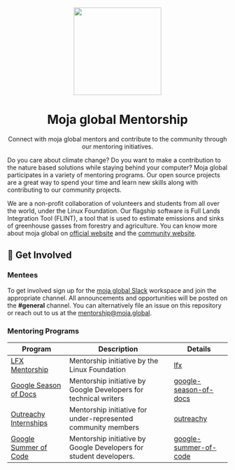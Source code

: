 <p align="center">
  <br>
  <a href="https://moja.global">
    <img src="https://github.com/moja-global.png" width="200"/>
  </a>
</p>

<h1 align="center">Moja global Mentorship</h1>

<p align="center">
  Connect with moja global mentors and contribute to the community through our mentoring initiatives.
</p>

Do you care about climate change? Do you want to make a contribution to the nature based solutions while staying behind your computer? Moja global participates in a variety of mentoring programs. Our open source projects are a great way to spend your time and learn new skills along with contributing to our community projects.

We are a non-profit collaboration of volunteers and students from all over the world, under the Linux Foundation. Our flagship software is Full Lands Integration Tool (FLINT), a tool that is used to estimate emissions and sinks of greenhouse gasses from forestry and agriculture. You can know more about moja global on [official website](https://moja.global) and the [community website](https://community.moja.global/).


## 🚀 Get Involved

### Mentees

To get involved sign up for the [moja global Slack](https://join.slack.com/t/mojaglobal/shared_invite/zt-o6ta1ug0-rVLjAo460~d7JbZ~HpFFtw) workspace and join the appropriate channel. All announcements and opportunities will be posted on the **#general** channel. You can alternatively file an issue on this repository or reach out to us at the [mentorship@moja.global](mailto:mentorship@moja.global).

### Mentoring Programs

| Program               | Description                                                        | Details |
|-----------------------|--------------------------------------------------------------------|---------|
| [LFX Mentorship](https://lfx.linuxfoundation.org/tools/mentorship/)        | Mentorship initiative by the Linux Foundation                      |   [lfx](lfx)      |
| [Google Season of Docs](https://developers.google.com/season-of-docs) | Mentorship initiative by Google Developers for technical writers   |  [google-season-of-docs](google-season-of-docs)       |
| [Outreachy Internships](https://www.outreachy.org/) | Mentorship initiative for under-represented community members      |  [outreachy](outreachy)       |
| [Google Summer of Code](https://summerofcode.withgoogle.com/) | Mentorship initiative by Google Developers for student developers. |  [google-summer-of-code](google-summer-of-code)       |
